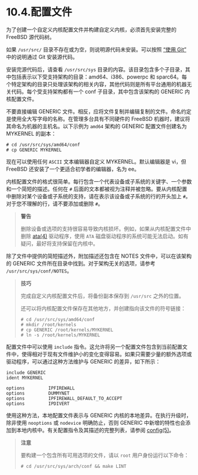 # 10.4.配置文件

为了创建一个自定义内核配置文件并构建自定义内核，必须首先安装完整的 FreeBSD 源代码树。

如果 `/usr/src/` 目录不存在或为空，则说明源代码未安装。可以按照 [“使用 Git”](https://docs.freebsd.org/en/books/handbook/mirrors/#git) 中的说明通过 Git 安装源代码。

安装完源代码后，请查看 `/usr/src/sys` 目录的内容。该目录包含多个子目录，其中包括表示以下受支持架构的目录：amd64、i386、powerpc 和 sparc64。每个特定架构的目录只处理该架构的相关内容，其他代码则是所有平台通用的机器无关代码。每个受支持架构都有一个 conf 子目录，其中包含该架构的 GENERIC 内核配置文件。

不要直接编辑 GENERIC 文件。相反，应将文件复制并编辑复制的文件。命名约定是使用全大写字母的名称。在管理多台具有不同硬件的 FreeBSD 机器时，建议将其命名为机器的主机名。以下示例为 `amd64` 架构的 GENERIC 配置文件创建名为 MYKERNEL 的副本：

```
# cd /usr/src/sys/amd64/conf
# cp GENERIC MYKERNEL
```

现在可以使用任何 `ASCII` 文本编辑器自定义 MYKERNEL。默认编辑器是 vi，但 FreeBSD 还安装了一个更适合初学者的编辑器，名为 ee。

内核配置文件的格式很简单。每行包含一个代表设备或子系统的关键字、一个参数和一个简短的描述。任何在 `#` 后面的文本都被视为注释并被忽略。要从内核配置中删除对某个设备或子系统的支持，请在表示该设备或子系统的行的开头加上 `#`。对于您不理解的行，请不要添加或删除 `#`。

>**警告**
>
> 删除设备或选项的支持很容易导致内核损坏。例如，如果从内核配置文件中删除 [ata(4)](https://man.freebsd.org/cgi/man.cgi?query=ata&sektion=4&format=html) 驱动程序，使用 `ATA` 磁盘驱动程序的系统可能无法启动。如有疑问，最好将支持保留在内核中。 

除了文件中提供的简短描述外，附加描述还包含在 NOTES 文件中，可以在该架构的 GENERIC 文件所在目录中找到。对于架构无关的选项，请参考 `/usr/src/sys/conf/NOTES`。


>**技巧**
>
>完成自定义内核配置文件后，将备份副本保存到 `/usr/src` 之外的位置。
>
>还可以将内核配置文件保存在其他地方，并创建指向该文件的符号链接：
>```
># cd /usr/src/sys/amd64/conf
># mkdir /root/kernels
># cp GENERIC /root/kernels/MYKERNEL
># ln -s /root/kernels/MYKERNEL
>```

配置文件中可以使用 `include` 指令。这允许将另一个配置文件包含到当前配置文件中，使得相对于现有文件维护小的变化变得容易。如果只需要少量的额外选项或驱动程序，可以通过这种方法维护与 GENERIC 的差异，如下所示：

```
include GENERIC
ident MYKERNEL

options         IPFIREWALL
options         DUMMYNET
options         IPFIREWALL_DEFAULT_TO_ACCEPT
options         IPDIVERT
```

使用这种方法，本地配置文件表示与 GENERIC 内核的本地差异。在执行升级时，除非使用 `nooptions` 或 `nodevice` 明确防止，否则 GENERIC 中新增的特性也会添加到本地内核中。有关配置指令及其描述的完整列表，请参阅 [config(5)](https://man.freebsd.org/cgi/man.cgi?query=config&sektion=5&format=html)。

>**注意**
>
> 要构建一个包含所有可用选项的文件，请以 `root` 用户身份运行以下命令： 
>
>```
># cd /usr/src/sys/arch/conf && make LINT
>```
